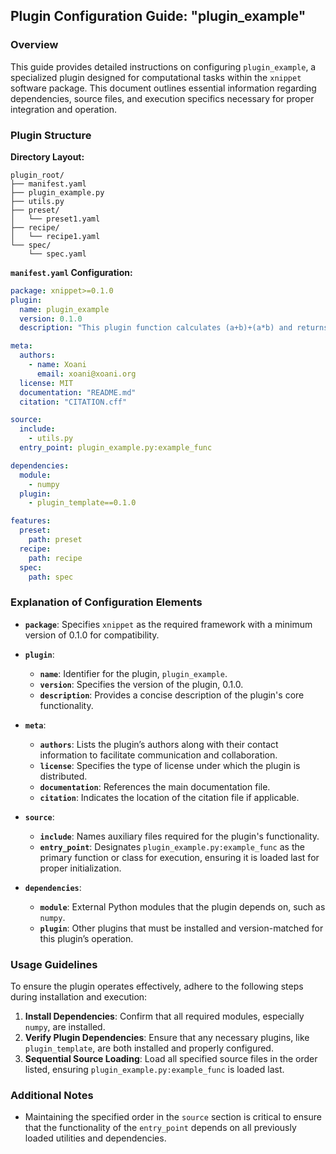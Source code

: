 ## **Plugin Configuration Guide: "plugin_example"**

### **Overview**
This guide provides detailed instructions on configuring `plugin_example`, a specialized plugin designed for computational tasks within the `xnippet` software package. This document outlines essential information regarding dependencies, source files, and execution specifics necessary for proper integration and operation.

### **Plugin Structure**

**Directory Layout:**
```plaintext
plugin_root/
├── manifest.yaml
├── plugin_example.py
├── utils.py
├── preset/
│   └── preset1.yaml
├── recipe/
│   └── recipe1.yaml
└── spec/
    └── spec.yaml
```

**`manifest.yaml` Configuration:**
```yaml
package: xnippet>=0.1.0
plugin:
  name: plugin_example
  version: 0.1.0
  description: "This plugin function calculates (a+b)+(a*b) and returns result in numpy array."

meta:
  authors:
    - name: Xoani
      email: xoani@xoani.org
  license: MIT
  documentation: "README.md"
  citation: "CITATION.cff"

source:
  include:
    - utils.py
  entry_point: plugin_example.py:example_func

dependencies:
  module:
    - numpy
  plugin:
    - plugin_template==0.1.0

features:
  preset:
    path: preset
  recipe:
    path: recipe
  spec:
    path: spec
```

### **Explanation of Configuration Elements**

- **`package`**: Specifies `xnippet` as the required framework with a minimum version of 0.1.0 for compatibility.

- **`plugin`**:
  - **`name`**: Identifier for the plugin, `plugin_example`.
  - **`version`**: Specifies the version of the plugin, 0.1.0.
  - **`description`**: Provides a concise description of the plugin's core functionality.

- **`meta`**:
  - **`authors`**: Lists the plugin’s authors along with their contact information to facilitate communication and collaboration.
  - **`license`**: Specifies the type of license under which the plugin is distributed.
  - **`documentation`**: References the main documentation file.
  - **`citation`**: Indicates the location of the citation file if applicable.

- **`source`**:
  - **`include`**: Names auxiliary files required for the plugin's functionality.
  - **`entry_point`**: Designates `plugin_example.py:example_func` as the primary function or class for execution, ensuring it is loaded last for proper initialization.

- **`dependencies`**:
  - **`module`**: External Python modules that the plugin depends on, such as `numpy`.
  - **`plugin`**: Other plugins that must be installed and version-matched for this plugin’s operation.

### **Usage Guidelines**

To ensure the plugin operates effectively, adhere to the following steps during installation and execution:
1. **Install Dependencies**: Confirm that all required modules, especially `numpy`, are installed.
2. **Verify Plugin Dependencies**: Ensure that any necessary plugins, like `plugin_template`, are both installed and properly configured.
3. **Sequential Source Loading**: Load all specified source files in the order listed, ensuring `plugin_example.py:example_func` is loaded last.

### **Additional Notes**
- Maintaining the specified order in the `source` section is critical to ensure that the functionality of the `entry_point` depends on all previously loaded utilities and dependencies.
